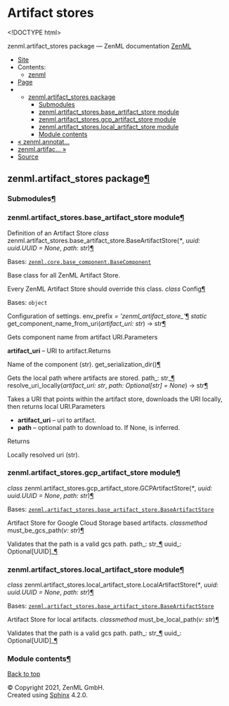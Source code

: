# Artifact stores

&lt;!DOCTYPE html&gt;

zenml.artifact\_stores package — ZenML documentation  [ZenML](https://github.com/zenml-io/zenml/tree/25d9c27ff1e23c67d7247993006f83f8404d83c4/docs/sphinx_docs/_build/html/index.html)

*  [Site](https://github.com/zenml-io/zenml/tree/25d9c27ff1e23c67d7247993006f83f8404d83c4/docs/sphinx_docs/_build/html/index.html)
  * Contents:
    * [zenml](https://github.com/zenml-io/zenml/tree/25d9c27ff1e23c67d7247993006f83f8404d83c4/docs/sphinx_docs/_build/html/modules.html)
*  [Page](zenml.artifact_stores.md)
  * * [zenml.artifact\_stores package](zenml.artifact_stores.md)
      * [Submodules](zenml.artifact_stores.md#submodules)
      * [zenml.artifact\_stores.base\_artifact\_store module](zenml.artifact_stores.md#module-zenml.artifact_stores.base_artifact_store)
      * [zenml.artifact\_stores.gcp\_artifact\_store module](zenml.artifact_stores.md#module-zenml.artifact_stores.gcp_artifact_store)
      * [zenml.artifact\_stores.local\_artifact\_store module](zenml.artifact_stores.md#module-zenml.artifact_stores.local_artifact_store)
      * [Module contents](zenml.artifact_stores.md#module-zenml.artifact_stores)
* [ « zenml.annotat...](zenml.annotations.md)
* [ zenml.artifac... »](zenml.artifacts.md)
*  [Source](https://github.com/zenml-io/zenml/tree/25d9c27ff1e23c67d7247993006f83f8404d83c4/docs/sphinx_docs/_build/html/_sources/zenml.artifact_stores.rst.txt)

## zenml.artifact\_stores package[¶](zenml.artifact_stores.md#zenml-artifact-stores-package)

### Submodules[¶](zenml.artifact_stores.md#submodules)

### zenml.artifact\_stores.base\_artifact\_store module[¶](zenml.artifact_stores.md#module-zenml.artifact_stores.base_artifact_store)

Definition of an Artifact Store _class_ zenml.artifact\_stores.base\_artifact\_store.BaseArtifactStore\(_\*_, _uuid: uuid.UUID = None_, _path: str_\)[¶](zenml.artifact_stores.md#zenml.artifact_stores.base_artifact_store.BaseArtifactStore)

Bases: [`zenml.core.base_component.BaseComponent`](zenml.core.md#zenml.core.base_component.BaseComponent)

Base class for all ZenML Artifact Store.

Every ZenML Artifact Store should override this class. _class_ Config[¶](zenml.artifact_stores.md#zenml.artifact_stores.base_artifact_store.BaseArtifactStore.Config)

Bases: `object`

Configuration of settings. env\_prefix _= 'zenml\_artifact\_store\_'_[¶](zenml.artifact_stores.md#zenml.artifact_stores.base_artifact_store.BaseArtifactStore.Config.env_prefix) _static_ get\_component\_name\_from\_uri\(_artifact\_uri: str_\) → str[¶](zenml.artifact_stores.md#zenml.artifact_stores.base_artifact_store.BaseArtifactStore.get_component_name_from_uri)

Gets component name from artifact URI.Parameters

**artifact\_uri** – URI to artifact.Returns

Name of the component \(str\). get\_serialization\_dir\(\)[¶](zenml.artifact_stores.md#zenml.artifact_stores.base_artifact_store.BaseArtifactStore.get_serialization_dir)

Gets the local path where artifacts are stored. path_: str_[¶](zenml.artifact_stores.md#zenml.artifact_stores.base_artifact_store.BaseArtifactStore.path) resolve\_uri\_locally\(_artifact\_uri: str_, _path: Optional\[str\] = None_\) → str[¶](zenml.artifact_stores.md#zenml.artifact_stores.base_artifact_store.BaseArtifactStore.resolve_uri_locally)

Takes a URI that points within the artifact store, downloads the URI locally, then returns local URI.Parameters

* **artifact\_uri** – uri to artifact.
* **path** – optional path to download to. If None, is inferred.

Returns

Locally resolved uri \(str\).

### zenml.artifact\_stores.gcp\_artifact\_store module[¶](zenml.artifact_stores.md#module-zenml.artifact_stores.gcp_artifact_store)

 _class_ zenml.artifact\_stores.gcp\_artifact\_store.GCPArtifactStore\(_\*_, _uuid: uuid.UUID = None_, _path: str_\)[¶](zenml.artifact_stores.md#zenml.artifact_stores.gcp_artifact_store.GCPArtifactStore)

Bases: [`zenml.artifact_stores.base_artifact_store.BaseArtifactStore`](zenml.artifact_stores.md#zenml.artifact_stores.base_artifact_store.BaseArtifactStore)

Artifact Store for Google Cloud Storage based artifacts. _classmethod_ must\_be\_gcs\_path\(_v: str_\)[¶](zenml.artifact_stores.md#zenml.artifact_stores.gcp_artifact_store.GCPArtifactStore.must_be_gcs_path)

Validates that the path is a valid gcs path. path_: str_[¶](zenml.artifact_stores.md#zenml.artifact_stores.gcp_artifact_store.GCPArtifactStore.path) uuid_: Optional\[UUID\]_[¶](zenml.artifact_stores.md#zenml.artifact_stores.gcp_artifact_store.GCPArtifactStore.uuid)

### zenml.artifact\_stores.local\_artifact\_store module[¶](zenml.artifact_stores.md#module-zenml.artifact_stores.local_artifact_store)

 _class_ zenml.artifact\_stores.local\_artifact\_store.LocalArtifactStore\(_\*_, _uuid: uuid.UUID = None_, _path: str_\)[¶](zenml.artifact_stores.md#zenml.artifact_stores.local_artifact_store.LocalArtifactStore)

Bases: [`zenml.artifact_stores.base_artifact_store.BaseArtifactStore`](zenml.artifact_stores.md#zenml.artifact_stores.base_artifact_store.BaseArtifactStore)

Artifact Store for local artifacts. _classmethod_ must\_be\_local\_path\(_v: str_\)[¶](zenml.artifact_stores.md#zenml.artifact_stores.local_artifact_store.LocalArtifactStore.must_be_local_path)

Validates that the path is a valid gcs path. path_: str_[¶](zenml.artifact_stores.md#zenml.artifact_stores.local_artifact_store.LocalArtifactStore.path) uuid_: Optional\[UUID\]_[¶](zenml.artifact_stores.md#zenml.artifact_stores.local_artifact_store.LocalArtifactStore.uuid)

### Module contents[¶](zenml.artifact_stores.md#module-zenml.artifact_stores)

 [Back to top](zenml.artifact_stores.md)

 © Copyright 2021, ZenML GmbH.  
 Created using [Sphinx](http://sphinx-doc.org/) 4.2.0.  


